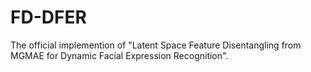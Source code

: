 # FD-DFER
The official implemention of "Latent Space Feature Disentangling from MGMAE for Dynamic Facial
Expression Recognition".
